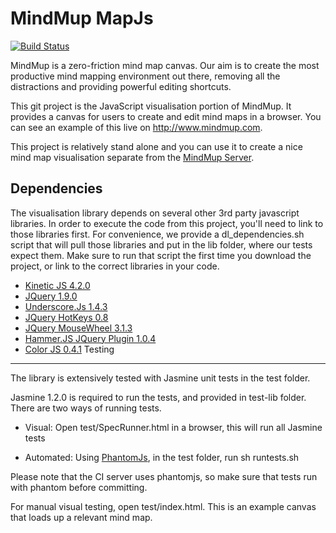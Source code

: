 MindMup MapJs
=============

[![Build Status](https://api.travis-ci.org/mindmup/mapjs.png)](http://travis-ci.org/mindmup/mapjs)

MindMup is a zero-friction mind map canvas. Our aim is to create the most productive mind mapping environment out there, removing
all the distractions and providing powerful editing shortcuts. 

This git project is the JavaScript visualisation portion of MindMup. It provides a canvas for users to create and edit
mind maps in a browser. You can see an example of this live on http://www.mindmup.com.

This project is relatively stand alone and you can use it to create a nice mind map visualisation separate from the 
[MindMup Server](http://github.com/mindmup/mindmup).


Dependencies
------------

The visualisation library depends on several other 3rd party javascript libraries. In order to execute the code from this project, you'll need
to link to those libraries first. For convenience, we provide a dl_dependencies.sh script that will pull those libraries and put in the lib folder,
where our tests expect them. Make sure to run that script the first time you download the project, or link to the correct libraries in your code.

- [Kinetic JS 4.2.0](http://kineticjs.com/)
- [JQuery 1.9.0](http://jquery.com/)
- [Underscore.Js 1.4.3](http://underscorejs.org/)
- [JQuery HotKeys 0.8](http://jquery.com/)
- [JQuery MouseWheel 3.1.3](https://github.com/brandonaaron/jquery-mousewheel/)
- [Hammer.JS JQuery Plugin 1.0.4](http://eightmedia.github.com/hammer.js)
- [Color JS 0.4.1](https://github.com/harthur/color)
Testing
-------

The library is extensively tested with Jasmine unit tests in the test folder. 

Jasmine 1.2.0 is required to run the tests, and provided in test-lib folder. There are two ways of running tests.

- Visual: Open test/SpecRunner.html in a browser, this will run all Jasmine tests

- Automated: Using [PhantomJs](phantomjs.org), in the test folder, run
      sh runtests.sh

Please note that the CI server uses phantomjs, so make sure that tests run with phantom before committing. 
    
For manual visual testing, open test/index.html. This is an example canvas that loads up a relevant mind map.

